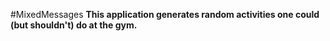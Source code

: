 #MixedMessages 
**This application generates random activities one could (but shouldn't) do at the gym.**